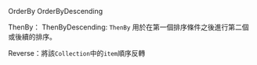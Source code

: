 OrderBy 
OrderByDescending

ThenBy：
ThenByDescending:
`ThenBy` 用於在第一個排序條件之後進行第二個或後續的排序。

Reverse：將該`Collection`中的`item`順序反轉